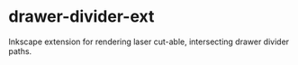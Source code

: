 # drawer-divider-ext
Inkscape extension for rendering laser cut-able, intersecting drawer divider paths.
